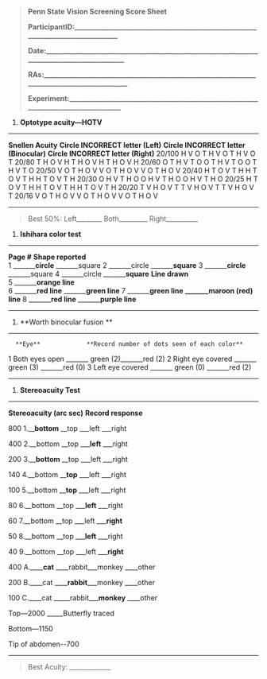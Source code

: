 > **Penn State Vision Screening Score Sheet**
>
> **ParticipantID:\_\_\_\_\_\_\_\_\_\_\_\_\_\_\_\_\_\_\_\_\_\_\_\_\_\_\_\_\_\_\_\_\_\_\_\_\_\_\_\_\_\_\_\_\_\_\_\_\_\_\_\_\_\_\_\_\_\_\_\_\_\_\_\_\_\_\_\_\_\_\_\_\_\_\_\_\_\_\_\_\_\_**
>
> **Date:\_\_\_\_\_\_\_\_\_\_\_\_\_\_\_\_\_\_\_\_\_\_\_\_\_\_\_\_\_\_\_\_\_\_\_\_\_\_\_\_\_\_\_\_\_\_\_\_\_\_\_\_\_\_\_\_\_\_\_\_\_\_\_\_\_\_\_\_\_\_\_\_\_\_\_\_\_\_\_\_\_\_\_\_\_\_\_\_\_\_\_\_\_**
>
> **RAs:\_\_\_\_\_\_\_\_\_\_\_\_\_\_\_\_\_\_\_\_\_\_\_\_\_\_\_\_\_\_\_\_\_\_\_\_\_\_\_\_\_\_\_\_\_\_\_\_\_\_\_\_\_\_\_\_\_\_\_\_\_\_\_\_\_\_\_\_\_\_\_\_\_\_\_\_\_\_\_\_\_\_\_\_\_\_\_\_\_\_\_\_\_\_**
>
> **Experiment:\_\_\_\_\_\_\_\_\_\_\_\_\_\_\_\_\_\_\_\_\_\_\_\_\_\_\_\_\_\_\_\_\_\_\_\_\_\_\_\_\_\_\_\_\_\_\_\_\_\_\_\_\_\_\_\_\_\_\_\_\_\_\_\_\_\_\_\_\_\_\_\_\_\_\_\_\_\_\_\_\_\_\_\_\_**

1.  **Optotype acuity—HOTV**

  -------------------- ------------------------------------ ----------------------------------------- -------------------------------------
  **Snellen Acuity**   **Circle INCORRECT letter (Left)**   **Circle INCORRECT letter (Binocular)**   **Circle INCORRECT letter (Right)**
  20/100               H V O T                              H V O T                                   H V O T
  20/80                T H O V H                            T H O V H                                 T H O V H
  20/60                O T H V T O                          O T H V T O                               O T H V T O
  20/50                V O T H O V                          V O T H O V                               V O T H O V
  20/40                H T O V T H                          H T O V T H                               H T O V T H
  20/30                O H V T H O                          O H V T H O                               O H V T H O
  20/25                H T O V T H                          H T O V T H                               H T O V T H
  20/20                T V H O V T                          T V H O V T                               T V H O V T
  20/16                V O T H O V                          V O T H O V                               V O T H O V
  -------------------- ------------------------------------ ----------------------------------------- -------------------------------------

> Best 50%: Left\_\_\_\_\_\_\_\_ Both\_\_\_\_\_\_\_\_\_
> Right\_\_\_\_\_\_\_\_\_\_

1.  **Ishihara color test**

  ------------- ------------------------------- -------------------------------------
  **Page \#**   **Shape reported**              
  1             \_\_\_\_\_\_\_**circle**        \_\_\_\_\_\_\_square
  2             \_\_\_\_\_\_\_circle            \_\_\_\_\_\_\_**square**
  3             \_\_\_\_\_\_\_**circle**        \_\_\_\_\_\_\_square
  4             \_\_\_\_\_\_\_circle            \_\_\_\_\_\_\_**square**
                **Line drawn**                  
  5             \_\_\_\_\_\_\_**orange line**   
  6             \_\_\_\_\_\_\_**red line**      \_\_\_\_\_\_\_**green line**
  7             \_\_\_\_\_\_\_**green line**    **\_\_\_\_\_\_\_maroon (red) line**
  8             \_\_\_\_\_\_\_**red line**      \_\_\_\_\_\_\_**purple line**
  ------------- ------------------------------- -------------------------------------

1.  **Worth binocular fusion **

  --- ------------------- ------------------------------------------------
      **Eye**             **Record number of dots seen of each color**
  1   Both eyes open      \_\_\_\_\_\_\_ green (2)\_\_\_\_\_\_\_red (2)
  2   Right eye covered   \_\_\_\_\_\_\_ green (3) \_\_\_\_\_\_\_red (0)
  3   Left eye covered    \_\_\_\_\_\_\_ green (0) \_\_\_\_\_\_\_red (2)
  --- ------------------- ------------------------------------------------

1.  **Stereoacuity Test**

  ---------------------------- --------------------------------------------------------------
  **Stereoacuity (arc sec)**   **Record response**

  800                          1.\_\_**bottom** \_\_top \_\_\_left \_\_\_right

  400                          2.\_\_bottom \_\_top \_\_\_**left** \_\_\_right

  200                          3.\_\_**bottom** \_\_top \_\_\_left \_\_\_right

  140                          4.\_\_bottom \_\_**top** \_\_\_left \_\_\_right

  100                          5.\_\_bottom \_\_**top** \_\_\_left \_\_\_right

  80                           6.\_\_bottom \_\_top \_\_\_**left** \_\_\_right

  60                           7.\_\_bottom \_\_top \_\_\_left \_\_\_**right**

  50                           8.\_\_bottom \_\_top \_\_\_**left** \_\_\_right

  40                           9.\_\_bottom \_\_top \_\_\_left \_\_\_**right**

  400                          A.\_\_\_\_**cat** \_\_\_\_rabbit\_\_\_monkey \_\_\_\_other

  200                          B.\_\_\_\_cat \_\_\_\_**rabbit**\_\_\_monkey \_\_\_\_other

  100                          C.\_\_\_\_cat \_\_\_\_\_rabbit\_\_\_**monkey** \_\_\_\_other

  Top—2000                     \_\_\_\_\_Butterfly traced
                               
  Bottom—1150                  
                               
  Tip of abdomen--700          
                               
  ---------------------------- --------------------------------------------------------------

> Best Acuity: \_\_\_\_\_\_\_\_\_\_\_\_\_

